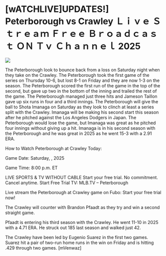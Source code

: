 # [wATCHLIVE]UPDATES!] Peterborough vs Crawley Ｌｉｖｅ Ｓｔｒｅａｍ Ｆｒｅｅ Ｂｒｏａｄｃａｓｔ ＯＮ Ｔｖ Ｃｈａｎｎｅｌ  2025  
  
  
[![](https://i.imgur.com/qSNzIqt.png)](https://movie.rssnews.media/ilnUlQsvq.php)  
  
The Peterborough look to bounce back from a loss on Saturday night when they take on the Crawley. The Peterborough took the first game of the series on Thursday 10-6, but lost 8-1 on Friday and they are now 1-3 on the season. The Peterborough scored the first run of the game in the top of the second, but gave up two in the bottom of the inning and trailed the rest of the game. The Peterborough managed just three hits and Jameson Taillon gave up six runs in four and a third innings. The Peterborough will give the ball to Shota Imanaga on Saturday as they look to clinch at least a series split with the Crawley. Imanaga will be making his second start this season after he pitched against the Los Angeles Dodgers in Japan. The Peterborough would lose the game, but Imanaga was great as he pitched four innings without giving up a hit. Imanaga is in his second season with the Peterborough and he was great in 2025 as he went 15-3 with a 2.91 ERA.

How to Watch Peterborough at Crawley Today:

Game Date: Saturday, , 2025

Game Time: 8:00 p.m. ET

LIVE SPORTS & TV WITHOUT CABLE
Start your free trial. No commitment. Cancel anytime.
Start Free Trial
TV: MLB.TV – Peterborough

Live stream the Peterborough at Crawley game on Fubo: Start your free trial now!

The Crawley will counter with Brandon Pfaadt as they try and win a second straight game.

Pfaadt is entering his third season with the Crawley. He went 11-10 in 2025 with a 4.71 ERA. He struck out 185 last season and walked just 42.

The Crawley have been led by Eugenio Suarez in the first two games. Suarez hit a pair of two-run home runs in the win on Friday and is hitting .429 through two games. [mVenwaz]